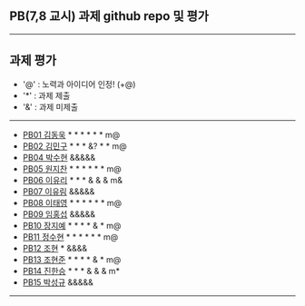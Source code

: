 ## PB(7,8 교시) 과제 github repo 및 평가

---
## 과제 평가
- '@' : 노력과 아이디어 인정! (+@)
- '*' : 과제 제출 
- '&' : 과제 미제출 
---
- [PB01	김동욱](https://github.com/kkdw428/PB01A) * * * * * * m@
- [PB02	김민구](http://github.com/alsrn36533/PB02) * * * &? * * m@
- [PB04	박수현]() &&&&&
- [PB05	원지찬](https://github.com/dnjswlcks67/pb05) * * * * * * m@
- [PB06	이유리](https://github.com/ur020202/pb06) * * * & & & m&
- [PB07	이유림]() &&&&&
- [PB08	이태영](http://github.com/youngman2914/pb08) * * * * * * m@
- [PB09	임홍섭]() &&&&&
- [PB10	장지예](https://github.com/jangjiye20/pb10b) * * * * & * m@
- [PB11	정수현](https://github.com/jungsh210/PB11) * * * * * * m@
- [PB12	 조현](https://github.com/gaeuleee/Pb12/) * &&&&
- [PB13	조현준](https://github.com/karosu12/pb13b) * * * * & * m@
- [PB14	진한승](https://github.com/imseung2/pb14-) * * * & & & m*
- [PB15	박성규]() &&&&&
---
